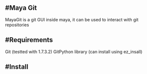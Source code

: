 #Maya Git
-------------
MayaGit is a git GUI inside maya, it can be used to interact with git repositories

#Requirements
-------------
Git (testted with 1.7.3.2)
GitPython library (can install using ez_insall)

#Install
-------------

